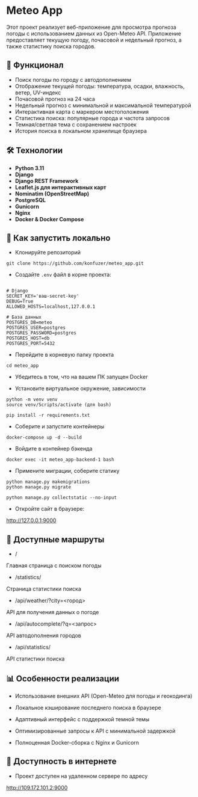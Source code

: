 # Meteo App

Этот проект реализует веб-приложение для просмотра прогноза погоды
с использованием данных из Open-Meteo API. 
Приложение предоставляет текущую погоду, почасовой и недельный прогноз, 
а также статистику поиска городов.

## 🧩 Функционал

- Поиск погоды по городу с автодополнением
- Отображение текущей погоды: температура, осадки, влажность, ветер, UV-индекс
- Почасовой прогноз на 24 часа
- Недельный прогноз с минимальной и максимальной температурой
- Интерактивная карта с маркером местоположения
- Статистика поиска: популярные города и частота запросов
- Темная/светлая тема с сохранением настроек
- История поиска в локальном хранилище браузера

## 🛠️ Технологии

- **Python 3.11**
- **Django**
- **Django REST Framework**
- **Leaflet.js для интерактивных карт**
- **Nominatim (OpenStreetMap)**
- **PostgreSQL**
- **Gunicorn**
- **Nginx**
- **Docker & Docker Compose**

## 🚀 Как запустить локально

- Клонируйте репозиторий
```
git clone https://github.com/konfuzer/meteo_app.git
```

- Создайте `.env` файл в корне проекта:

```env

# Django
SECRET_KEY='ваш-secret-key'
DEBUG=True
ALLOWED_HOSTS=localhost,127.0.0.1

# База данных
POSTGRES_DB=meteo
POSTGRES_USER=postgres
POSTGRES_PASSWORD=postgres
POSTGRES_HOST=db
POSTGRES_PORT=5432

```

- Перейдите в корневую папку проекта

```
cd meteo_app
```

- Убедитесь в том, что на вашем ПК запущен Docker

- Установите виртуальное окружение, зависимости

```
python -m venv venv
source venv/Scripts/activate (для bash)

pip install -r requirements.txt
```

- Соберите и запустите контейнеры

```
docker-compose up -d --build
```

- Войдите в контейнер бэкенда

```
docker exec -it meteo_app-backend-1 bash
```

- Примените миграции, соберите статику

```
python manage.py makemigrations
python manage.py migrate

python manage.py collectstatic --no-input
```

- Откройте сайт в браузере:

http://127.0.0.1:9000

## 🧪 Доступные маршруты

- / 

Главная страница с поиском погоды

- /statistics/ 

Страница статистики поиска

- /api/weather/?city=<город> 

API для получения данных о погоде

- /api/autocomplete/?q=<запрос> 

API автодополнения городов

- /api/statistics/ 

API статистики поиска

## 📊 Особенности реализации

- Использование внешних API (Open-Meteo для погоды и геокодинга)

- Локальное кэширование последнего поиска в браузере

- Адаптивный интерфейс с поддержкой темной темы

- Оптимизированные запросы к API с минимальной задержкой

- Полноценная Docker-сборка с Nginx и Gunicorn

## 🛜 Доступность в интернете

- Проект доступен на удаленном сервере по адресу 

http://109.172.101.2:9000
